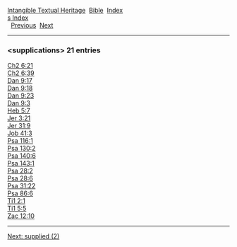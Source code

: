 [Intangible Textual Heritage](../../index)  [Bible](../index) 
[Index](index)   
[s Index](_s_)  
  [Previous](c11141)  [Next](c11143) 

------------------------------------------------------------------------

### &lt;supplications&gt; 21 entries

[Ch2 6:21](../kjv/ch2006.htm#021)  
[Ch2 6:39](../kjv/ch2006.htm#039)  
[Dan 9:17](../kjv/dan009.htm#017)  
[Dan 9:18](../kjv/dan009.htm#018)  
[Dan 9:23](../kjv/dan009.htm#023)  
[Dan 9:3](../kjv/dan009.htm#003)  
[Heb 5:7](../kjv/heb005.htm#007)  
[Jer 3:21](../kjv/jer003.htm#021)  
[Jer 31:9](../kjv/jer031.htm#009)  
[Job 41:3](../kjv/job041.htm#003)  
[Psa 116:1](../kjv/psa116.htm#001)  
[Psa 130:2](../kjv/psa130.htm#002)  
[Psa 140:6](../kjv/psa140.htm#006)  
[Psa 143:1](../kjv/psa143.htm#001)  
[Psa 28:2](../kjv/psa028.htm#002)  
[Psa 28:6](../kjv/psa028.htm#006)  
[Psa 31:22](../kjv/psa031.htm#022)  
[Psa 86:6](../kjv/psa086.htm#006)  
[Ti1 2:1](../kjv/ti1002.htm#001)  
[Ti1 5:5](../kjv/ti1005.htm#005)  
[Zac 12:10](../kjv/zac012.htm#010)  

------------------------------------------------------------------------

[Next: supplied (2)](c11143)
